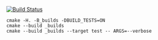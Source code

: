 [![Build Status](https://travis-ci.org/aduersarius/vector_example.svg?branch=master)](https://travis-ci.org/justcppdev/vector_example)

```
cmake -H. -B_builds -DBUILD_TESTS=ON
cmake --build _builds
cmake --build _builds --target test -- ARGS=--verbose
```
